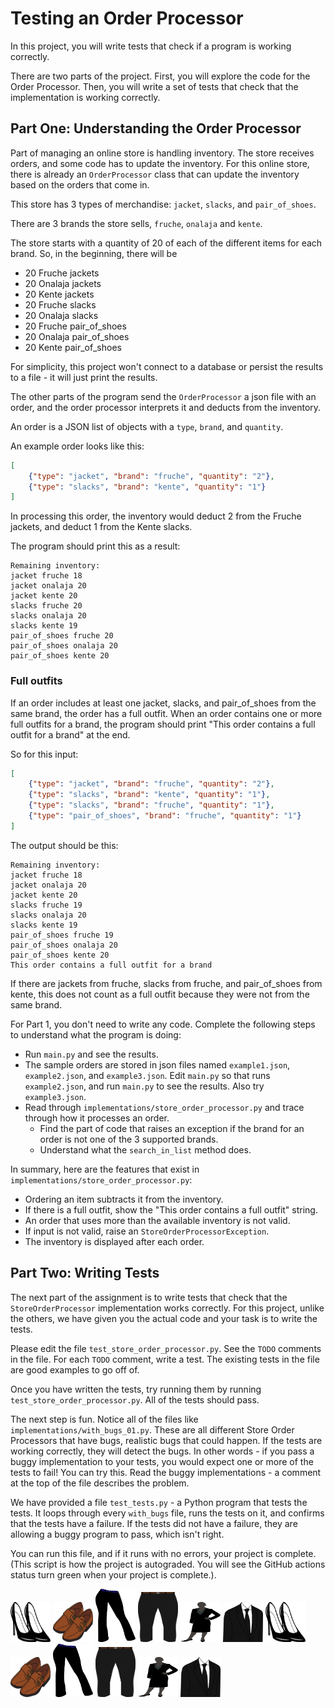 # Testing an Order Processor

In this project, you will write tests that check if a program is working correctly.

There are two parts of the project. First, you will explore the code for the Order Processor. Then, you will write a set of tests that check that the implementation is working correctly.

## Part One: Understanding the Order Processor

Part of managing an online store is handling inventory. The store receives orders, and some code has to update the inventory. For this online store, there is already an `OrderProcessor` class that can update the inventory based on the orders that come in.

This store has 3 types of merchandise: `jacket`, `slacks`, and `pair_of_shoes`.

There are 3 brands the store sells, `fruche`, `onalaja` and `kente`.

The store starts with a quantity of 20 of each of the different items for each brand. So, in the beginning, there will be

- 20 Fruche jackets
- 20 Onalaja jackets
- 20 Kente jackets
- 20 Fruche slacks
- 20 Onalaja slacks
- 20 Fruche pair\_of\_shoes
- 20 Onalaja pair\_of\_shoes
- 20 Kente pair\_of\_shoes

For simplicity, this project won't connect to a database or persist the results to a file - it will just print the results.

The other parts of the program send the `OrderProcessor` a json file with an order, and the order processor interprets it and deducts from the inventory.

An order is a JSON list of objects with a `type`, `brand`, and `quantity`.

An example order looks like this:

```json
[
    {"type": "jacket", "brand": "fruche", "quantity": "2"},
    {"type": "slacks", "brand": "kente", "quantity": "1"}
]
```

In processing this order, the inventory would deduct 2 from the Fruche jackets, and deduct 1 from the Kente slacks.

The program should print this as a result:

```
Remaining inventory:
jacket fruche 18
jacket onalaja 20
jacket kente 20
slacks fruche 20
slacks onalaja 20
slacks kente 19
pair_of_shoes fruche 20
pair_of_shoes onalaja 20
pair_of_shoes kente 20
```

### Full outfits

If an order includes at least one jacket, slacks, and pair\_of\_shoes from the same brand, the order has a full outfit. When an order contains one or more full outfits for a brand, the program should print "This order contains a full outfit for a brand" at the end.

So for this input:

```json
[
    {"type": "jacket", "brand": "fruche", "quantity": "2"},
    {"type": "slacks", "brand": "kente", "quantity": "1"},
    {"type": "slacks", "brand": "fruche", "quantity": "1"},
    {"type": "pair_of_shoes", "brand": "fruche", "quantity": "1"}
]

```

The output should be this:

```
Remaining inventory:
jacket fruche 18
jacket onalaja 20
jacket kente 20
slacks fruche 19
slacks onalaja 20
slacks kente 19
pair_of_shoes fruche 19
pair_of_shoes onalaja 20
pair_of_shoes kente 20
This order contains a full outfit for a brand
```

If there are jackets from fruche, slacks from fruche, and pair\_of\_shoes from kente, this does not count as a full outfit because they were not from the same brand.

For Part 1, you don't need to write any code. Complete the following steps to understand what the program is doing:

* Run `main.py` and see the results.
* The sample orders are stored in json files named `example1.json`,  `example2.json`, and  `example3.json`. Edit `main.py` so that runs `example2.json`, and run `main.py` to see the results. Also try `example3.json`.
* Read through `implementations/store_order_processor.py` and trace through how it processes an order.
  * Find the part of code that raises an exception if the brand for an order is not one of the 3 supported brands.
  * Understand what the `search_in_list` method does.

In summary, here are the features that exist in `implementations/store_order_processor.py`:

* Ordering an item subtracts it from the inventory.
* If there is a full outfit, show the "This order contains a full outfit" string.
* An order that uses more than the available inventory is not valid.
* If input is not valid, raise an `StoreOrderProcessorException`.
* The inventory is displayed after each order.


## Part Two: Writing Tests

The next part of the assignment is to write tests that check that the `StoreOrderProcessor` implementation works correctly. For this project, unlike the others, we have given you the actual code and your task is to write the tests.

Please edit the file `test_store_order_processor.py`. See the `TODO` comments in the file. For each `TODO` comment, write a test. The existing tests in the file are good examples to go off of.

Once you have written the tests, try running them by running `test_store_order_processor.py`. All of the tests should pass.

The next step is fun. Notice all of the files like `implementations/with_bugs_01.py`. These are all different Store Order Processors that have bugs, realistic bugs that could happen. If the tests are working correctly, they will detect the bugs. In other words - if you pass a buggy implementation to your tests, you would expect one or more of the tests to fail! You can try this. Read the buggy implementations - a comment at the top of the file describes the problem.

We have provided a file `test_tests.py` - a Python program that tests the tests. It loops through every `with_bugs` file, runs the tests on it, and confirms that the tests have a failure. If the tests did not have a failure, they are allowing a buggy program to pass, which isn't right.

You can run this file, and if it runs with no errors, your project is complete. (This script is how the project is autograded. You will see the GitHub actions status turn green when your project is complete.).

<img src="img/sh2.png" width="64" height="64" /> <img src="img/sh1.png" width="64" height="64" /> <img src="img/sla2.png" width="64" height="85" /> <img src="img/sla1.png" width="64" height="80" /> <img src="img/sui2.png" width="64" height="64" /> <img src="img/sui1.png" width="64" height="64" /> <img src="img/sh2.png" width="64" height="64" /> <img src="img/sh1.png" width="64" height="64" /> <img src="img/sla2.png" width="64" height="85" /> <img src="img/sla1.png" width="64" height="80" /> <img src="img/sui2.png" width="64" height="64" /> <img src="img/sui1.png" width="64" height="64" />

